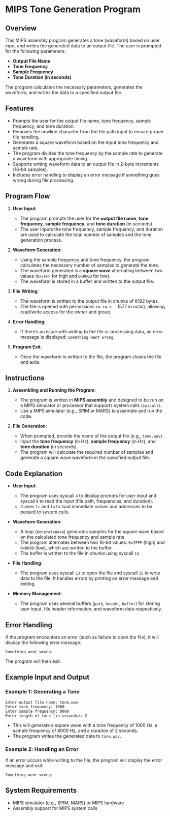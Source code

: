# MIPS Tone Generation Program

## Overview
This MIPS assembly program generates a tone (waveform) based on user input and writes the generated data to an output file. The user is prompted for the following parameters:
- **Output File Name**
- **Tone Frequency**
- **Sample Frequency**
- **Tone Duration (in seconds)**

The program calculates the necessary parameters, generates the waveform, and writes the data to a specified output file.

## Features
- Prompts the user for the output file name, tone frequency, sample frequency, and tone duration.
- Removes the newline character from the file path input to ensure proper file handling.
- Generates a square waveform based on the input tone frequency and sample rate.
- The program divides the tone frequency by the sample rate to generate a waveform with appropriate timing.
- Supports writing waveform data to an output file in 2-byte increments (16-bit samples).
- Includes error handling to display an error message if something goes wrong during file processing.

## Program Flow

1. **User Input**:
   - The program prompts the user for the **output file name**, **tone frequency**, **sample frequency**, and **tone duration** (in seconds).
   - The user inputs the tone frequency, sample frequency, and duration are used to calculate the total number of samples and the tone generation process.

2. **Waveform Generation**:
   - Using the sample frequency and tone frequency, the program calculates the necessary number of samples to generate the tone.
   - The waveform generated is a **square wave** alternating between two values (`0x7FFF` for high and `0x8000` for low).
   - The waveform is stored in a buffer and written to the output file.

3. **File Writing**:
   - The waveform is written to the output file in chunks of 8192 bytes.
   - The file is opened with permissions `rw-rw-r--` (577 in octal), allowing read/write access for the owner and group.

4. **Error Handling**:
   - If there’s an issue with writing to the file or processing data, an error message is displayed: `Something went wrong`.

5. **Program Exit**:
   - Once the waveform is written to the file, the program closes the file and exits.

## Instructions

1. **Assembling and Running the Program**:
   - The program is written in **MIPS assembly** and designed to be run on a MIPS simulator or processor that supports system calls (`syscall`).
   - Use a MIPS simulator (e.g., SPIM or MARS) to assemble and run the code.
   
2. **File Generation**:
   - When prompted, provide the name of the output file (e.g., `tone.wav`).
   - Input the **tone frequency** (in Hz), **sample frequency** (in Hz), and **tone duration** (in seconds).
   - The program will calculate the required number of samples and generate a square wave waveform in the specified output file.

## Code Explanation

- **User Input**:
  - The program uses syscall `4` to display prompts for user input and syscall `8` to read the input (file path, frequencies, and duration).
  - It uses `li` and `la` to load immediate values and addresses to be passed to system calls.

- **Waveform Generation**:
  - A loop (`GenerateWave`) generates samples for the square wave based on the calculated tone frequency and sample rate.
  - The program alternates between two 16-bit values: `0x7FFF` (high) and `0x8000` (low), which are written to the buffer.
  - The buffer is written to the file in chunks using syscall `15`.

- **File Handling**:
  - The program uses syscall `13` to open the file and syscall `15` to write data to the file. It handles errors by printing an error message and exiting.
  
- **Memory Management**:
  - The program uses several buffers (`path`, `header`, `buffer`) for storing user input, file header information, and waveform data respectively.

## Error Handling
If the program encounters an error (such as failure to open the file), it will display the following error message:
```
Something went wrong:
```
The program will then exit.

## Example Input and Output

### Example 1: Generating a Tone

```
Enter output file name: tone.wav
Enter tone frequency: 1000
Enter sample frequency: 8000
Enter length of tone (in seconds): 2
```

- This will generate a square wave with a tone frequency of 1000 Hz, a sample frequency of 8000 Hz, and a duration of 2 seconds.
- The program writes the generated data to `tone.wav`.

### Example 2: Handling an Error
If an error occurs while writing to the file, the program will display the error message and exit:
```
Something went wrong:
```

## System Requirements
- MIPS simulator (e.g., SPIM, MARS) or MIPS hardware
- Assembly support for MIPS system calls
